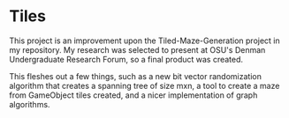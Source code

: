 # Tiles
This project is an improvement upon the Tiled-Maze-Generation project in my repository. My research was selected to present at 
OSU's Denman Undergraduate Research Forum, so a final product was created. 

This fleshes out a few things, such as a new bit vector randomization algorithm that creates a spanning tree of size mxn,
a tool to create a maze from GameObject tiles created, and a nicer implementation of graph algorithms.
